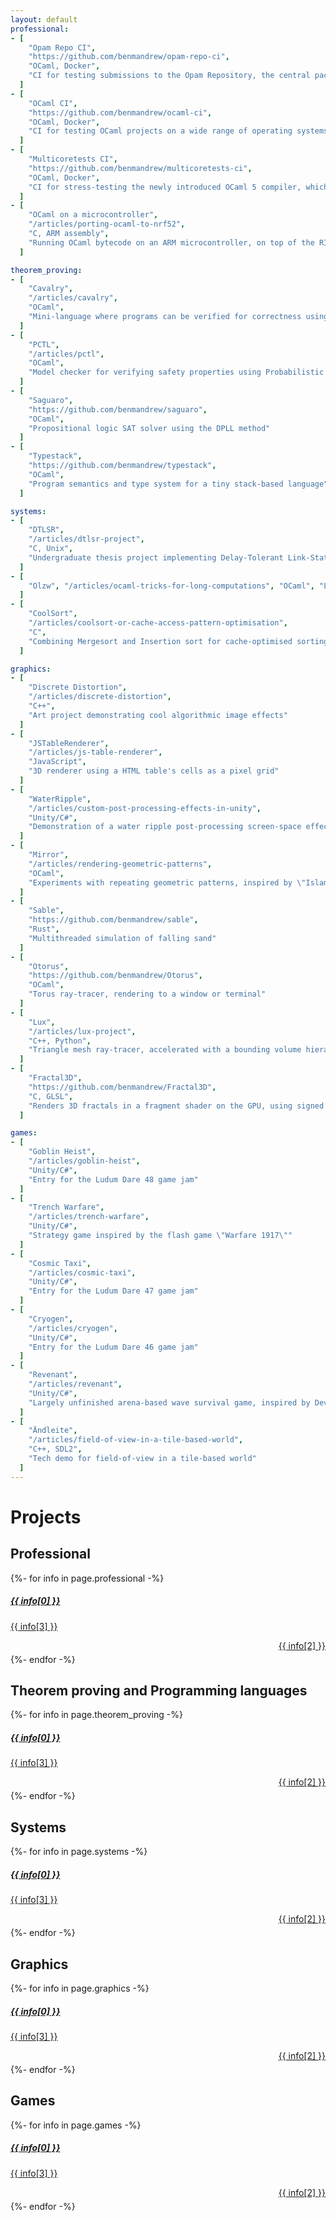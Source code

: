 ```yaml
---
layout: default
professional:
- [
    "Opam Repo CI",
    "https://github.com/benmandrew/opam-repo-ci",
    "OCaml, Docker",
    "CI for testing submissions to the Opam Repository, the central package universe for the OCaml ecosystem"
  ]
- [
    "OCaml CI",
    "https://github.com/benmandrew/ocaml-ci",
    "OCaml, Docker",
    "CI for testing OCaml projects on a wide range of operating systems, architectures, and OCaml versions"
  ]
- [
    "Multicoretests CI",
    "https://github.com/benmandrew/multicoretests-ci",
    "OCaml, Docker",
    "CI for stress-testing the newly introduced OCaml 5 compiler, which exposed several bugs in the multicore runtime"
  ]
- [
    "OCaml on a microcontroller",
    "/articles/porting-ocaml-to-nrf52",
    "C, ARM assembly",
    "Running OCaml bytecode on an ARM microcontroller, on top of the RIOT real-time OS"
  ]

theorem_proving:
- [
    "Cavalry",
    "/articles/cavalry",
    "OCaml",
    "Mini-language where programs can be verified for correctness using a Hoare logic-style approach"
  ]
- [
    "PCTL",
    "/articles/pctl",
    "OCaml",
    "Model checker for verifying safety properties using Probabilistic Computation Tree Logic"
  ]
- [
    "Saguaro",
    "https://github.com/benmandrew/saguaro",
    "OCaml",
    "Propositional logic SAT solver using the DPLL method"
  ]
- [
    "Typestack",
    "https://github.com/benmandrew/typestack",
    "OCaml",
    "Program semantics and type system for a tiny stack-based language"
  ]

systems:
- [
    "DTLSR",
    "/articles/dtlsr-project",
    "C, Unix",
    "Undergraduate thesis project implementing Delay-Tolerant Link-State Routing, tested on the CORE network emulator"
  ]
- [
    "Olzw", "/articles/ocaml-tricks-for-long-computations", "OCaml", "Lempel-Ziv-Welch (LZW) streaming compressor and decompressor for ASCII text files"
  ]
- [
    "CoolSort",
    "/articles/coolsort-or-cache-access-pattern-optimisation",
    "C",
    "Combining Mergesort and Insertion sort for cache-optimised sorting"
  ]

graphics:
- [
    "Discrete Distortion",
    "/articles/discrete-distortion",
    "C++",
    "Art project demonstrating cool algorithmic image effects"
  ]
- [
    "JSTableRenderer",
    "/articles/js-table-renderer",
    "JavaScript",
    "3D renderer using a HTML table's cells as a pixel grid"
  ]
- [
    "WaterRipple",
    "/articles/custom-post-processing-effects-in-unity",
    "Unity/C#",
    "Demonstration of a water ripple post-processing screen-space effect"
  ]
- [
    "Mirror",
    "/articles/rendering-geometric-patterns",
    "OCaml",
    "Experiments with repeating geometric patterns, inspired by \"Islamic Patterns: An Analytical and Cosmological Approach\" by Keith Critchlow"
  ]
- [
    "Sable",
    "https://github.com/benmandrew/sable",
    "Rust",
    "Multithreaded simulation of falling sand"
  ]
- [
    "Otorus",
    "https://github.com/benmandrew/Otorus",
    "OCaml",
    "Torus ray-tracer, rendering to a window or terminal"
  ]
- [
    "Lux",
    "/articles/lux-project",
    "C++, Python",
    "Triangle mesh ray-tracer, accelerated with a bounding volume hierarchy (BVH) data structure"
  ]
- [
    "Fractal3D",
    "https://github.com/benmandrew/Fractal3D",
    "C, GLSL",
    "Renders 3D fractals in a fragment shader on the GPU, using signed distance functions"
  ]

games:
- [
    "Goblin Heist",
    "/articles/goblin-heist",
    "Unity/C#",
    "Entry for the Ludum Dare 48 game jam"
  ]
- [
    "Trench Warfare",
    "/articles/trench-warfare",
    "Unity/C#",
    "Strategy game inspired by the flash game \"Warfare 1917\""
  ]
- [
    "Cosmic Taxi",
    "/articles/cosmic-taxi",
    "Unity/C#",
    "Entry for the Ludum Dare 47 game jam"
  ]
- [
    "Cryogen",
    "/articles/cryogen",
    "Unity/C#",
    "Entry for the Ludum Dare 46 game jam"
  ]
- [
    "Revenant",
    "/articles/revenant",
    "Unity/C#",
    "Largely unfinished arena-based wave survival game, inspired by Devil Daggers"
  ]
- [
    "Ändleite",
    "/articles/field-of-view-in-a-tile-based-world",
    "C++, SDL2",
    "Tech demo for field-of-view in a tile-based world"
  ]
---
```


# Projects

## Professional

<div class="post-list row" style="margin: auto;">
  {%- for info in page.professional -%}
  <div class="col-md-6 justify-content-center" style="margin-bottom:15px">
    <a class="card h-100" href="{{ info[1] }}">
      <div class="card-body">
        <h5 class="card-title">{{ info[0] }}</h5>
        <p class="card-subtitle text-muted">{{ info[3] }}</p>
        <p class="text-warning" style="margin-top: 10px; margin-bottom: -10px" align="right">{{ info[2] }}</p>
      </div>
    </a>
  </div>
  {%- endfor -%}
</div>

## Theorem proving and Programming languages

<div class="post-list row" style="margin: auto; margin-bottom:10px">
  {%- for info in page.theorem_proving -%}
  <div class="col-md-6 justify-content-center" style="margin-bottom:15px">
    <a class="card h-100" href="{{ info[1] }}">
      <div class="card-body">
        <h5 class="card-title">{{ info[0] }}</h5>
        <p class="card-subtitle text-muted">{{ info[3] }}</p>
        <p class="text-success" style="margin-top: 10px; margin-bottom: -10px" align="right">{{ info[2] }}</p>
      </div>
    </a>
  </div>
  {%- endfor -%}
</div>

## Systems

<div class="post-list row" style="margin: auto; margin-bottom:10px">
  {%- for info in page.systems -%}
  <div class="col-md-6 justify-content-center" style="margin-bottom:15px">
    <a class="card h-100" href="{{ info[1] }}">
      <div class="card-body">
        <h5 class="card-title">{{ info[0] }}</h5>
        <p class="card-subtitle text-muted">{{ info[3] }}</p>
        <p class="text-primary" style="margin-top: 10px; margin-bottom: -10px" align="right">{{ info[2] }}</p>
      </div>
    </a>
  </div>
  {%- endfor -%}
</div>

## Graphics

<div class="post-list row" style="margin: auto; margin-bottom:10px">
  {%- for info in page.graphics -%}
  <div class="col-md-6 justify-content-center" style="margin-bottom:15px">
    <a class="card h-100" href="{{ info[1] }}">
      <div class="card-body">
        <h5 class="card-title">{{ info[0] }}</h5>
        <p class="card-subtitle text-muted">{{ info[3] }}</p>
        <p class="text-danger" style="margin-top: 10px; margin-bottom: -10px" align="right">{{ info[2] }}</p>
      </div>
    </a>
  </div>
  {%- endfor -%}
</div>

## Games

<div class="post-list row" style="margin: auto; margin-bottom:10px">
  {%- for info in page.games -%}
  <div class="col-md-6 justify-content-center" style="margin-bottom:15px">
    <a class="card h-100" href="{{ info[1] }}">
      <div class="card-body">
        <h5 class="card-title">{{ info[0] }}</h5>
        <p class="card-subtitle text-muted">{{ info[3] }}</p>
        <p class="text-info" style="margin-top: 10px; margin-bottom: -10px" align="right">{{ info[2] }}</p>
      </div>
    </a>
  </div>
  {%- endfor -%}
</div>
